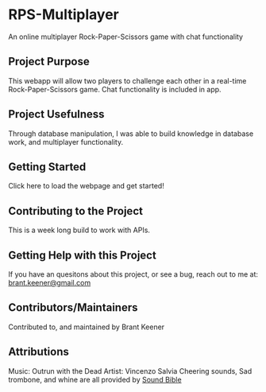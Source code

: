 # RPS-Multiplayer
An online multiplayer Rock-Paper-Scissors game with chat functionality

## Project Purpose
This webapp will allow two players to challenge each other in a real-time Rock-Paper-Scissors game. Chat functionality is included in app.

## Project Usefulness
Through database manipulation, I was able to build knowledge in database work, and multiplayer functionality.

## Getting Started
Click here to load the webpage and get started!

## Contributing to the Project
This is a week long build to work with APIs.

## Getting Help with this Project
If you have an quesitons about this project, or see a bug, reach out to me at: brant.keener@gmail.com

## Contributors/Maintainers
Contributed to, and maintained by Brant Keener

## Attributions
Music: Outrun with the Dead Artist: Vincenzo Salvia
Cheering sounds, Sad trombone, and whine are all provided by [Sound Bible](http://soundbible.com/)
